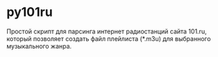# py101ru

Простой скрипт для парсинга интернет радиостанций сайта 101.ru, который позволяет создать файл плейлиста (*.m3u) для выбранного музыкального жанра.
